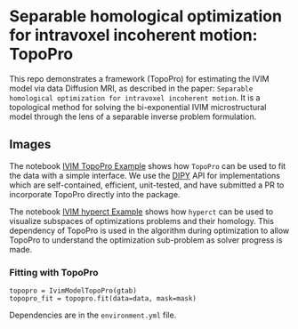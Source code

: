 # Separable homological optimization for intravoxel incoherent motion: TopoPro

This repo demonstrates a framework (TopoPro) for estimating the IVIM model via data Diffusion MRI,
as described in the paper: `Separable homological optimization for intravoxel incoherent motion`. It is a topological method for solving the bi-exponential IVIM microstructural model through the lens of a separable inverse problem formulation.

## Images

The notebook [IVIM TopoPro Example](notebooks/ivim_topopro_example.ipynb) shows how `TopoPro` can be used to fit the data with a simple interface. We use the [DIPY](www.dipy.org) API for implementations which are self-contained, efficient, unit-tested, and have submitted a PR to incorporate TopoPro directly into the package.


The notebook [IVIM hyperct Example](notebooks/gen_obj_surf.ipynb) shows how `hyperct` can be used to visualize subspaces of optimizations problems and their homology. This dependency of TopoPro is used in the algorithm during optimization to allow TopoPro to understand the optimization sub-problem as solver progress is made. 

### Fitting with TopoPro
```
topopro = IvimModelTopoPro(gtab)
topopro_fit = topopro.fit(data=data, mask=mask)
```

Dependencies are in the `environment.yml` file.
